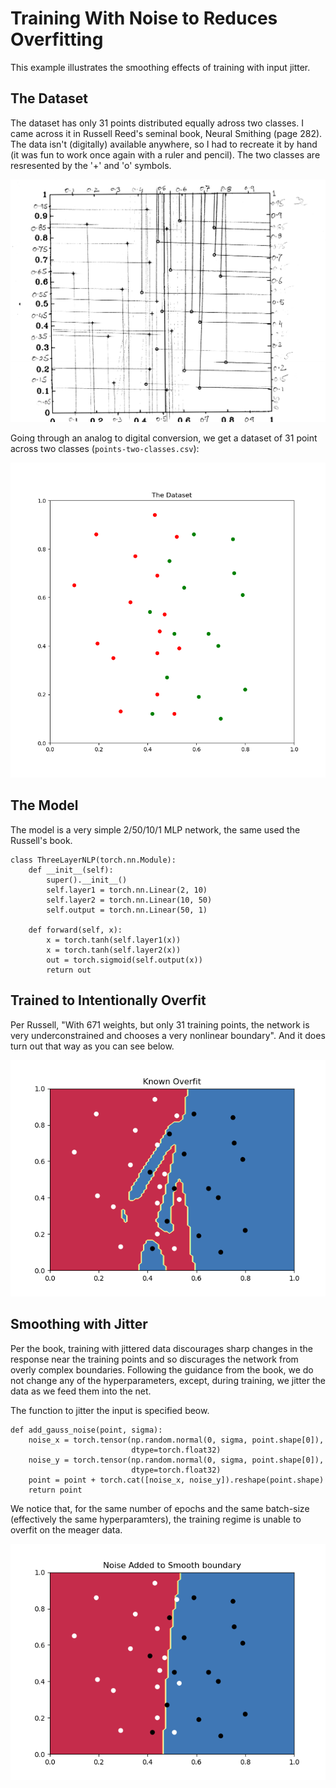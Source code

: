 # Training With Noise to Reduces Overfitting

This example illustrates the smoothing effects of training with input jitter.

## The Dataset

The dataset has only 31 points distributed equally adross two classes. I came across it in Russell Reed's seminal book, Neural Smithing (page 282). The data isn't (digitally) available anywhere, so I had to recreate it by hand (it was fun to work once again with a ruler and pencil). The two classes are resresented by the '+' and 'o' symbols. 

<img src="hand-derived-point.png-1.png" alt="drawing" style="width:700px;"/>

Going through an analog to digital conversion, we get a dataset of 31 point across two classes (`points-two-classes.csv`):

<img src="original-dataset.png" alt="drawing" style="width:600px;"/>

## The Model

The model is a very simple 2/50/10/1 MLP network, the same used the Russell's book.

```
class ThreeLayerNLP(torch.nn.Module):
    def __init__(self):
        super().__init__()
        self.layer1 = torch.nn.Linear(2, 10)
        self.layer2 = torch.nn.Linear(10, 50)
        self.output = torch.nn.Linear(50, 1)

    def forward(self, x):
        x = torch.tanh(self.layer1(x))
        x = torch.tanh(self.layer2(x))
        out = torch.sigmoid(self.output(x))
        return out
```

## Trained to Intentionally Overfit

Per Russell, "With 671 weights, but only 31 training points, the network is very underconstrained and chooses a very nonlinear boundary". And it does turn out that way as you can see below.

<img src="Known-Overfit.png" alt="drawing" style="width:600px;"/>

## Smoothing with Jitter

Per the book, training with jittered data discourages sharp changes in the response near the training points and so discurages the network from overly complex boundaries. Following the guidance from the book, we do not change any of the hyperparameters, except, during training, we jitter the data as we feed them into the net.

The function to jitter the input is specified beow.

```
def add_gauss_noise(point, sigma):
    noise_x = torch.tensor(np.random.normal(0, sigma, point.shape[0]),
                           dtype=torch.float32)
    noise_y = torch.tensor(np.random.normal(0, sigma, point.shape[0]),
                           dtype=torch.float32)
    point = point + torch.cat([noise_x, noise_y]).reshape(point.shape)
    return point
```

We notice that, for the same number of epochs and the same batch-size (effectively the same hyperparamters), the training regime is unable to overfit on the meager data.

<img src="Noise-Added-to-Smooth-boundary.png" alt="drawing" style="width:600px;"/>
